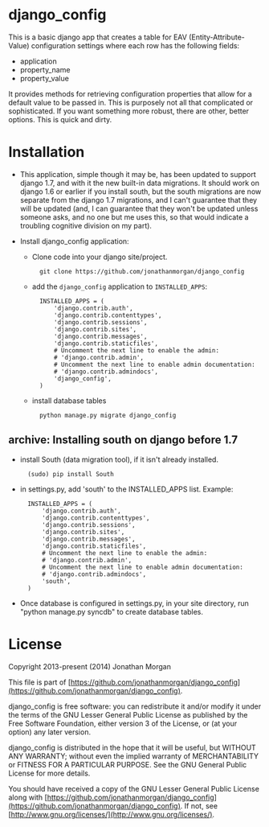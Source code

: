 # django_config

<!-- TOC -->

This is a basic django app that creates a table for EAV (Entity-Attribute-Value) configuration settings where each row has the following fields:

- application
- property_name
- property_value

It provides methods for retrieving configuration properties that allow for a default value to be passed in.  This is purposely not all that complicated or sophisticated.  If you want something more robust, there are other, better options.  This is quick and dirty.

# Installation

- This application, simple though it may be, has been updated to support django 1.7, and with it the new built-in data migrations.  It should work on django 1.6 or earlier if you install south, but the south migrations are now separate from the django 1.7 migrations, and I can't guarantee that they will be updated (and, I can guarantee that they won't be updated unless someone asks, and no one but me uses this, so that would indicate a troubling cognitive division on my part).

- Install django\_config application:

    - Clone code into your django site/project.

            git clone https://github.com/jonathanmorgan/django_config
            
    - add the `django_config` application to `INSTALLED_APPS`:
    
            INSTALLED_APPS = (
                'django.contrib.auth',
                'django.contrib.contenttypes',
                'django.contrib.sessions',
                'django.contrib.sites',
                'django.contrib.messages',
                'django.contrib.staticfiles',
                # Uncomment the next line to enable the admin:
                # 'django.contrib.admin',
                # Uncomment the next line to enable admin documentation:
                # 'django.contrib.admindocs',
                'django_config',
            )
        
    - install database tables
    
            python manage.py migrate django_config

## archive: Installing south on django before 1.7

- install South (data migration tool), if it isn't already installed.

        (sudo) pip install South

- in settings.py, add 'south' to the INSTALLED\_APPS list.  Example:
    
        INSTALLED_APPS = (
            'django.contrib.auth',
            'django.contrib.contenttypes',
            'django.contrib.sessions',
            'django.contrib.sites',
            'django.contrib.messages',
            'django.contrib.staticfiles',
            # Uncomment the next line to enable the admin:
            # 'django.contrib.admin',
            # Uncomment the next line to enable admin documentation:
            # 'django.contrib.admindocs',
            'south',
        )

- Once database is configured in settings.py, in your site directory, run "python manage.py syncdb" to create database tables.

# License

Copyright 2013-present (2014) Jonathan Morgan

This file is part of [https://github.com/jonathanmorgan/django_config](https://github.com/jonathanmorgan/django_config).

django_config is free software: you can redistribute it and/or modify
it under the terms of the GNU Lesser General Public License as published by
the Free Software Foundation, either version 3 of the License, or
(at your option) any later version.

django_config is distributed in the hope that it will be useful,
but WITHOUT ANY WARRANTY; without even the implied warranty of
MERCHANTABILITY or FITNESS FOR A PARTICULAR PURPOSE.  See the
GNU General Public License for more details.

You should have received a copy of the GNU Lesser General Public License
along with [https://github.com/jonathanmorgan/django_config](https://github.com/jonathanmorgan/django_config).  If not, see
[http://www.gnu.org/licenses/](http://www.gnu.org/licenses/).